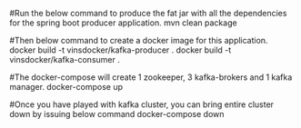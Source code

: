 


#Run the below command to produce the fat jar with all the dependencies for the spring boot producer application.
mvn clean package

#Then below command to create a docker image for this application.
docker build -t vinsdocker/kafka-producer .
docker build -t vinsdocker/kafka-consumer .

#The docker-compose will create 1 zookeeper, 3 kafka-brokers and 1 kafka manager. 
docker-compose up


#Once you have played with kafka cluster, you can bring entire cluster down by issuing below command
docker-compose down
